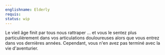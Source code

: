 ```yaml
---
englishname: Elderly
requis:
status: wip
---
```


Le vieil âge finit par tous nous rattraper … et vous le sentez plus particulièrement dans vos articulations douloureuses alors que vous entrez dans vos dernières années. Cependant, vous n'en avez pas terminé avec la vie d'aventurier. 